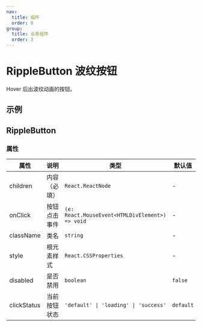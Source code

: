 ```yaml
---
nav:
  title: 组件
  order: 0
group:
  title: 业务组件
  order: 3
---
```


# RippleButton 波纹按钮

Hover 后出波纹动画的按钮。

## 示例

<code src="react-haki/demo/components/RippleButton/demo.tsx" title="默认"></code>
<code src="react-haki/demo/components/RippleButton/demo2.tsx" title="loading态"></code>
<code src="react-haki/demo/components/RippleButton/demo3.tsx" title="成功态"></code>
<code src="react-haki/demo/components/RippleButton/demo4.tsx" title="禁用态"></code>
<code src="react-haki/demo/components/RippleButton/demo5.tsx" title="loading态禁用"></code>
<code src="react-haki/demo/components/RippleButton/demo6.tsx" title="成功态禁用"></code>

## RippleButton

### 属性

| 属性        | 说明         | 类型                                            | 默认值    |
| ----------- | ------------ | ----------------------------------------------- | --------- |
| children    | 内容（必填） | `React.ReactNode`                               | -         |
| onClick     | 按钮点击事件 | `(e: React.MouseEvent<HTMLDivElement>) => void` | -         |
| className   | 类名         | `string`                                        | -         |
| style       | 根元素样式   | `React.CSSProperties`                           | -         |
| disabled    | 是否禁用     | `boolean`                                       | `false`   |
| clickStatus | 当前按钮状态 | `'default' \| 'loading' \| 'success'`           | `default` |
